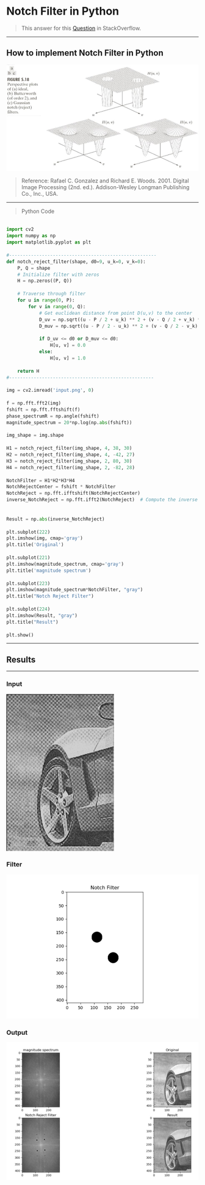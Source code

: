 # Notch Filter in Python

> This answer for this [Question](https://stackoverflow.com/questions/65483030/notch-reject-filtering-in-python/65484007) in StackOverflow.

---

## How to implement Notch Filter in Python

![Theory](Theory.jpg "Concept Image")

> Reference: Rafael C. Gonzalez and Richard E. Woods. 2001. Digital Image Processing (2nd. ed.). Addison-Wesley Longman Publishing Co., Inc., USA.

---

> Python Code

```py

import cv2
import numpy as np
import matplotlib.pyplot as plt

#------------------------------------------------------
def notch_reject_filter(shape, d0=9, u_k=0, v_k=0):
    P, Q = shape
    # Initialize filter with zeros
    H = np.zeros((P, Q))

    # Traverse through filter
    for u in range(0, P):
        for v in range(0, Q):
            # Get euclidean distance from point D(u,v) to the center
            D_uv = np.sqrt((u - P / 2 + u_k) ** 2 + (v - Q / 2 + v_k) ** 2)
            D_muv = np.sqrt((u - P / 2 - u_k) ** 2 + (v - Q / 2 - v_k) ** 2)

            if D_uv <= d0 or D_muv <= d0:
                H[u, v] = 0.0
            else:
                H[u, v] = 1.0

    return H
#-----------------------------------------------------

img = cv2.imread('input.png', 0)

f = np.fft.fft2(img)
fshift = np.fft.fftshift(f)
phase_spectrumR = np.angle(fshift)
magnitude_spectrum = 20*np.log(np.abs(fshift))

img_shape = img.shape

H1 = notch_reject_filter(img_shape, 4, 38, 30)
H2 = notch_reject_filter(img_shape, 4, -42, 27)
H3 = notch_reject_filter(img_shape, 2, 80, 30)
H4 = notch_reject_filter(img_shape, 2, -82, 28)

NotchFilter = H1*H2*H3*H4
NotchRejectCenter = fshift * NotchFilter 
NotchReject = np.fft.ifftshift(NotchRejectCenter)
inverse_NotchReject = np.fft.ifft2(NotchReject)  # Compute the inverse DFT of the result


Result = np.abs(inverse_NotchReject)

plt.subplot(222)
plt.imshow(img, cmap='gray')
plt.title('Original')

plt.subplot(221)
plt.imshow(magnitude_spectrum, cmap='gray')
plt.title('magnitude spectrum')

plt.subplot(223)
plt.imshow(magnitude_spectrum*NotchFilter, "gray") 
plt.title("Notch Reject Filter")

plt.subplot(224)
plt.imshow(Result, "gray") 
plt.title("Result")

plt.show()
```
---

## Results

---

### Input

![Input Image](input.png "Noisy Image")

### Filter

![Notch Filter](filter.png "Notch Filter")

### Output

![Output Image](result.jpg "Filtered Image")
